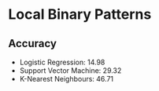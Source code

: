 # Local Binary Patterns

## Accuracy

- Logistic Regression: 14.98
- Support Vector Machine: 29.32
- K-Nearest Neighbours: 46.71
